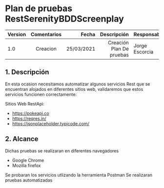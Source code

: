 # Plan de pruebas RestSerenityBDDScreenplay

| Version  | Comentarios |Fecha|Descripción|Responsable|
|----------|:-------------:|------:|-------:|---------|
| 1.0  | Creacion  |25/03/2021|Creación Plan De pruebas|Jorge Escorcia|

## 1. Descripción
En esta ocasion necesitamos automatizar algunos servicios Rest que se encuentran alojados en diferentes sitios web, validaremos que estos
servicios funcionen correctamente:

Sitios Web RestApi:
- https://pokeapi.co
- https://reqres.in/
- https://jsonplaceholder.typicode.com/

## 2. Alcance

Dichas pruebas se realizaran en diferentes navegadores
- Google Chrome
- Mozilla firefox

Se probaran los servicios utlizando la herramienta Postman
Se realizaran pruebas automatizadas



				
